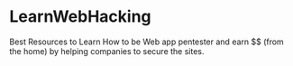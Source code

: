 # LearnWebHacking
Best Resources to Learn How to be Web app pentester and earn $$ (from the home) by helping companies to secure the sites.
